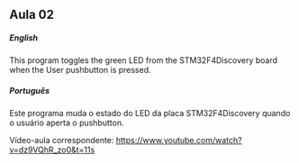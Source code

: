## Aula 02

##### English
This program toggles the green LED from the STM32F4Discovery board when the User pushbutton is pressed.

##### Português
Este programa muda o estado do LED da placa STM32F4Discovery quando o usuário aperta o pushbutton.

Vídeo-aula correspondente: https://www.youtube.com/watch?v=dz9VQhR_zo0&t=11s
